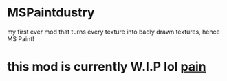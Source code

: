 # MSPaintdustry
my first ever mod that turns every texture into badly drawn textures, hence MS Paint!
# this mod is currently W.I.P lol [pain](https://user-images.githubusercontent.com/86703851/123905689-00b6b980-d99d-11eb-9f6b-bec07642f7b2.png)


